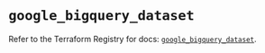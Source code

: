 # `google_bigquery_dataset`

Refer to the Terraform Registry for docs: [`google_bigquery_dataset`](https://registry.terraform.io/providers/hashicorp/google-beta/6.22.0/docs/resources/google_bigquery_dataset).
